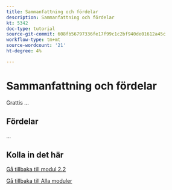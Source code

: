 ```yaml
---
title: Sammanfattning och fördelar
description: Sammanfattning och fördelar
kt: 5342
doc-type: tutorial
source-git-commit: 608fb56797336fe17f99c1c2bf940de01612a45c
workflow-type: tm+mt
source-wordcount: '21'
ht-degree: 4%

---
```


# Sammanfattning och fördelar

Grattis ...

## Fördelar

...

## Kolla in det här

[Gå tillbaka till modul 2.2](./workfront.md)

[Gå tillbaka till Alla moduler](../../../overview.md)
